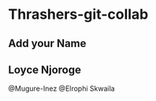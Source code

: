 <!-- feature, chore, refactor, bugfix -->
# Thrashers-git-collab

## Add your Name
## Loyce Njoroge
@Mugure-Inez
@Elrophi Skwaila



